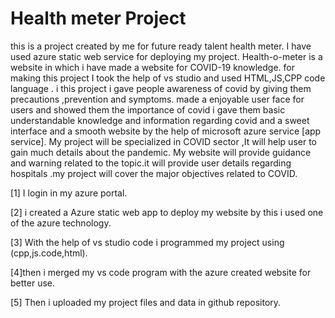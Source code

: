 # Health meter Project
this is a project created by me for future ready talent health meter.
 I have used azure static web service for deploying my project.
Health-o-meter is a website in which i have made a website for COVID-19 knowledge.
for making this project I took the help of vs studio and used HTML,JS,CPP code language .
i this project i gave people awareness of covid by giving them precautions ,prevention and symptoms.
made a enjoyable user face for users and showed them the importance of covid
i gave them basic understandable knowledge and information regarding covid
and a sweet interface and a smooth website by the help of microsoft azure service [app service].
My project will be specialized in COVID sector ,It will help user to gain much details about the pandemic. My website will provide guidance and warning related to the topic.it will provide user details regarding hospitals .my project will cover the major objectives related to COVID.


[1] I login in my azure portal.


[2] i created a Azure static web app to deploy my website by this i used one of the azure technology.


[3] With the help of vs studio code i programmed my project using (cpp,js.code,html).


[4]then i merged my vs code program with the azure created website for better use.


[5] Then i uploaded my project files and data in github repository.
